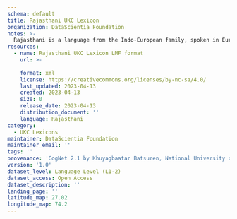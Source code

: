 ```yaml
---
schema: default
title: Rajasthani UKC Lexicon
organization: DataScientia Foundation
notes: >-
  Rajasthani is a language from the Indo-European family, spoken in Eurasia. The UKC Lexicon of Rajasthani is represented as a lexico-semantic network. It consists of words, word senses, synsets, as well as sense-level and synset-level relationships.
resources:
  - name: Rajasthani UKC Lexicon LMF format
    url: >-
      
    format: xml
    license: https://creativecommons.org/licenses/by-nc-sa/4.0/
    last_updated: 2023-04-13
    created: 2023-04-13
    size: 0
    release_date: 2023-04-13
    distribution_document: ''
    language: Rajasthani
category:
  - UKC Lexicons
maintainer: DataScientia Foundation
maintainer_email: ''
tags: ''
provenance: 'CogNet 2.1 by Khuyagbaatar Batsuren, National University of Mongolia (http://cognet.ukc.disi.unitn.it); Princeton WordNet 2.1 by Princeton University (https://wordnet.princeton.edu)'
version: '1.0'
dataset_level: Language Level (L1-2)
dataset_access: Open Access
dataset_description: ''
landing_page: ''
latitude_map: 27.02
longitude_map: 74.2
---
```

